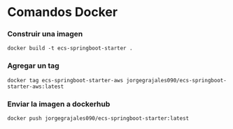 # Comandos Docker

### Construir una imagen
```
docker build -t ecs-springboot-starter .
```

### Agregar un tag
```
docker tag ecs-springboot-starter-aws jorgegrajales090/ecs-springboot-starter-aws:latest
```

### Enviar la imagen a dockerhub
```
docker push jorgegrajales090/ecs-springboot-starter:latest
```


